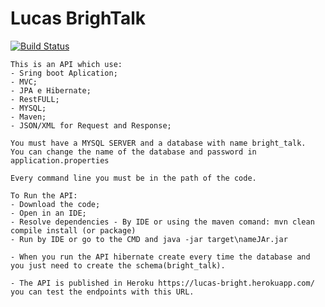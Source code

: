 # Lucas BrighTalk
[![Build Status](https://travis-ci.org/llucasdaniel/lucas-bright-test.svg?branch=master)](https://travis-ci.org/llucasdaniel/lucas-bright-test)

	This is an API which use:
	- Sring boot Aplication;
	- MVC;
	- JPA e Hibernate;
	- RestFULL;
	- MYSQL;
	- Maven;
	- JSON/XML for Request and Response;
	
	You must have a MYSQL SERVER and a database with name bright_talk.
	You can change the name of the database and password in application.properties
	
	Every command line you must be in the path of the code.
	
	To Run the API:
	- Download the code;
	- Open in an IDE;
	- Resolve dependencies - By IDE or using the maven comand: mvn clean compile install (or package)
	- Run by IDE or go to the CMD and java -jar target\nameJAr.jar
	
	- When you run the API hibernate create every time the database and you just need to create the schema(bright_talk).
	
	- The API is published in Heroku https://lucas-bright.herokuapp.com/ you can test the endpoints with this URL.
	
	
	
	
	